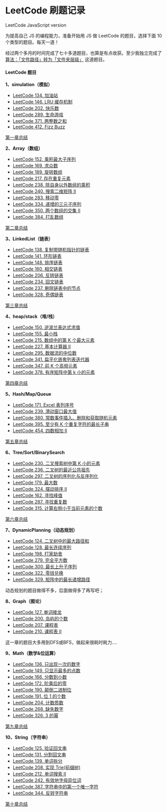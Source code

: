 # LeetCode 刷题记录

LeetCode JavaScript version

为提高自己 JS 的编程能力，准备开始用 JS 做 LeetCode 的题目，选择下面 10 个类型的题目。每天一道！

经过两个多月的时间完成了七十多道题目，也算是有点收获。至少我独立完成了 [算法：「文件路径」转为「文件夹层级」]() 这道题目。

#### LeetCode 题目

**1、simulation（模拟）**

- [LeetCode 134. 加油站](https://github.com/toryangchen/leetcode-js/tree/master/1-simulation/134)
- [LeetCode 146. LRU 缓存机制](https://github.com/toryangchen/leetcode-js/tree/master/1-simulation/146)
- [LeetCode 202. 快乐数](https://github.com/toryangchen/leetcode-js/tree/master/1-simulation/202)
- [LeetCode 289. 生命游戏](https://github.com/toryangchen/leetcode-js/tree/master/1-simulation/289)
- [LeetCode 371. 两整数之和](https://github.com/toryangchen/leetcode-js/tree/master/1-simulation/371)
- [LeetCode 412. Fizz Buzz](https://github.com/toryangchen/leetcode-js/tree/master/1-simulation/412)

[第一章总结](https://github.com/toryangchen/leetcode-js/tree/master/1-simulation)

**2、Array（数组）**

- [LeetCode 152. 乘积最大子序列](https://github.com/toryangchen/leetcode-js/tree/master/2-array/152)
- [LeetCode 169. 求众数](https://github.com/toryangchen/leetcode-js/tree/master/2-array/169)
- [LeetCode 189. 旋转数组](https://github.com/toryangchen/leetcode-js/tree/master/2-array/189)
- [LeetCode 217. 存在重复元素](https://github.com/toryangchen/leetcode-js/tree/master/2-array/217)
- [LeetCode 238. 除自身以外数组的乘积](https://github.com/toryangchen/leetcode-js/tree/master/2-array/238)
- [LeetCode 240. 搜索二维矩阵 II](https://github.com/toryangchen/leetcode-js/tree/master/2-array/240)
- [LeetCode 283. 移动零](https://github.com/toryangchen/leetcode-js/tree/master/2-array/283)
- [LeetCode 334. 递增的三元子序列](https://github.com/toryangchen/leetcode-js/tree/master/2-array/334)
- [LeetCode 350. 两个数组的交集 II](https://github.com/toryangchen/leetcode-js/tree/master/2-array/350)
- [LeetCode 384. 打乱数组](https://github.com/toryangchen/leetcode-js/tree/master/2-array/384)

[第二章总结](https://github.com/toryangchen/leetcode-js/tree/master/2-array)

**3、LinkedList（链表）**

- [LeetCode 138. 复制带随机指针的链表](https://github.com/toryangchen/leetcode-js/tree/master/3-LinkedList/138)
- [LeetCode 141. 环形链表](https://github.com/toryangchen/leetcode-js/tree/master/3-LinkedList/141)
- [LeetCode 148. 排序链表](https://github.com/toryangchen/leetcode-js/tree/master/3-LinkedList/148)
- [LeetCode 160. 相交链表](https://github.com/toryangchen/leetcode-js/tree/master/3-LinkedList/160)
- [LeetCode 206. 反转链表](https://github.com/toryangchen/leetcode-js/tree/master/3-LinkedList/206)
- [LeetCode 234. 回文链表](https://github.com/toryangchen/leetcode-js/tree/master/3-LinkedList/234)
- [LeetCode 237. 删除链表中的节点](https://github.com/toryangchen/leetcode-js/tree/master/3-LinkedList/237)
- [LeetCode 328. 奇偶链表](https://github.com/toryangchen/leetcode-js/tree/master/3-LinkedList/328)

[第三章总结](https://github.com/toryangchen/leetcode-js/tree/master/3-LinkedList)

**4、heap/stack（堆/栈）**

- [LeetCode 150. 逆波兰表达式求值](https://github.com/toryangchen/leetcode-js/tree/master/4-heap&stack/150)
- [LeetCode 155. 最小栈](https://github.com/toryangchen/leetcode-js/tree/master/4-heap&stack/155)
- [LeetCode 215. 数组中的第 K 个最大元素](https://github.com/toryangchen/leetcode-js/tree/master/4-heap&stack/215)
- [LeetCode 227. 基本计算器 II](https://github.com/toryangchen/leetcode-js/tree/master/4-heap&stack/227)
- [LeetCode 295. 数据流的中位数](https://github.com/toryangchen/leetcode-js/tree/master/4-heap&stack/295)
- [LeetCode 341. 扁平化嵌套列表迭代器](https://github.com/toryangchen/leetcode-js/tree/master/4-heap&stack/341)
- [LeetCode 347. 前 K 个高频元素](https://github.com/toryangchen/leetcode-js/tree/master/4-heap&stack/347)
- [LeetCode 378. 有序矩阵中第 k 小的元素](https://github.com/toryangchen/leetcode-js/tree/master/4-heap&stack/378)

[第四章总结](https://github.com/toryangchen/leetcode-js/tree/master/4-heap%26stack)

**5、Hash/Map/Queue**

- [LeetCode 171. Excel 表列序号](https://github.com/toryangchen/leetcode-js/5-hash&map&queue/171)
- [LeetCode 239. 滑动窗口最大值](https://github.com/toryangchen/leetcode-js/5-hash&map&queue/239)
- [LeetCode 380. 常数事件插入、删除和获取随机元素](https://github.com/toryangchen/leetcode-js/5-hash&map&queue/380)
- [LeetCode 395. 至少有 K 个重复字符的最长子串](https://github.com/toryangchen/leetcode-js/5-hash&map&queue/395)
- [LeetCode 454. 四数相加 II](https://github.com/toryangchen/leetcode-js/5-hash&map&queue/454)

[第五章总结](https://github.com/toryangchen/leetcode-js/tree/master/5-hash%26map%26queue)

**6、Tree/Sort/BinarySearch**

- [LeetCode 230. 二叉搜索树中第 K 小的元素](https://github.com/toryangchen/leetcode-js/6-tree&sort&binarysearch/230)
- [LeetCode 236. 二叉树的最近公共祖先](https://github.com/toryangchen/leetcode-js/6-tree&sort&binarysearch/236)
- [LeetCode 297. 二叉树的序列化与反序列化](https://github.com/toryangchen/leetcode-js/6-tree&sort&binarysearch/297)
- [LeetCode 179. 最大数](https://github.com/toryangchen/leetcode-js/6-tree&sort&binarysearch/179)
- [LeetCode 324. 摆动排序 II](https://github.com/toryangchen/leetcode-js/6-tree&sort&binarysearch/324)
- [LeetCode 162. 寻找峰值](https://github.com/toryangchen/leetcode-js/6-tree&sort&binarysearch/162)
- [LeetCode 287. 寻找重复数](https://github.com/toryangchen/leetcode-js/6-tree&sort&binarysearch/287)
- [LeetCode 315. 计算右侧小于当前元素的个数](https://github.com/toryangchen/leetcode-js/6-tree&sort&binarysearch/315)

[第六章总结](https://github.com/toryangchen/leetcode-js/tree/master/6-tree%26sort%26binarysearch)

**7、DynamicPlanning（动态规划）**

- [LeetCode 124. 二叉树中的最大路径和](https://github.com/toryangchen/leetcode-js/7-dynamic-planning/124)
- [LeetCode 128. 最长连续序列](https://github.com/toryangchen/leetcode-js/7-dynamic-planning/128)
- [LeetCode 198. 打家劫舍](https://github.com/toryangchen/leetcode-js/7-dynamic-planning/198)
- [LeetCode 279. 完全平方数](https://github.com/toryangchen/leetcode-js/7-dynamic-planning/279)
- [LeetCode 300. 最长上升子序列](https://github.com/toryangchen/leetcode-js/7-dynamic-planning/300)
- [LeetCode 322. 零钱兑换](https://github.com/toryangchen/leetcode-js/7-dynamic-planning/322)
- [LeetCode 329. 矩阵中的最长递增路径](https://github.com/toryangchen/leetcode-js/7-dynamic-planning/329)

动态规划的题目做得不多，后面做得多了再写吧；

**8、Graph（图论）**

- [LeetCode 127. 单词接龙](https://github.com/toryangchen/leetcode-js/8-graph/127)
- [LeetCode 200. 岛屿的个数](https://github.com/toryangchen/leetcode-js/8-graph/200)
- [LeetCode 207. 课程表](https://github.com/toryangchen/leetcode-js/8-graph/207)
- [LeetCode 210. 课程表 II](https://github.com/toryangchen/leetcode-js/8-graph/210)

这一章的题目大多用到DFS或BFS，做起来很耗时耗力....

**9、Math（数学&位运算）**

- [LeetCode 136. 只出现一次的数字](https://github.com/toryangchen/leetcode-js/9-math/136)
- [LeetCode 149. 只显示最多的点数](https://github.com/toryangchen/leetcode-js/9-math/149)
- [LeetCode 166. 分数到小数](https://github.com/toryangchen/leetcode-js/9-math/166)
- [LeetCode 172. 阶乘后的零](https://github.com/toryangchen/leetcode-js/9-math/172)
- [LeetCode 190. 颠倒二进制位](https://github.com/toryangchen/leetcode-js/9-math/190)
- [LeetCode 191. 位 1 的个数](https://github.com/toryangchen/leetcode-js/9-math/191)
- [LeetCode 204. 计数质数](https://github.com/toryangchen/leetcode-js/9-math/204)
- [LeetCode 268. 缺失数字](https://github.com/toryangchen/leetcode-js/9-math/268)
- [LeetCode 326. 3 的幂](https://github.com/toryangchen/leetcode-js/9-math/326)

[第九章总结](https://github.com/toryangchen/leetcode-js/tree/master/9-math)

**10、String（字符串）**

- [LeetCode 125. 验证回文串](https://github.com/toryangchen/leetcode-js/10-string/125)
- [LeetCode 131. 分割回文串](https://github.com/toryangchen/leetcode-js/10-string/131)
- [LeetCode 139. 单词拆分](https://github.com/toryangchen/leetcode-js/10-string/139)
- [LeetCode 208. 实现 Trie(前缀树)](https://github.com/toryangchen/leetcode-js/10-string/208)
- [LeetCode 212. 单词搜索 II](https://github.com/toryangchen/leetcode-js/10-string/212)
- [LeetCode 242. 有效地字母异位词](https://github.com/toryangchen/leetcode-js/10-string/242)
- [LeetCode 387. 字符串中的第一个唯一字符](https://github.com/toryangchen/leetcode-js/10-string/387)
- [LeetCode 344. 反转字符串](https://github.com/toryangchen/leetcode-js/10-string/344)

[第十章总结](https://github.com/toryangchen/leetcode-js/tree/master/10-string)
